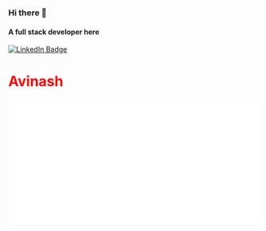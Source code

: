 ### Hi there 👋
#### A full stack developer here
[![LinkedIn Badge](https://img.shields.io/badge/LinkedIn-Profile-informational?style=flat&logo=linkedin&logoColor=white&color=0D76A8)](https://www.linkedin.com/in/avinash-tiwari-576962120/)
<h1 style="color:red;">Avinash</h1>

![Profile](https://github.com/avinash-tiwari/profile-asset/blob/main/profile.svg)
